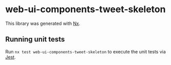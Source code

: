 # web-ui-components-tweet-skeleton

This library was generated with [Nx](https://nx.dev).

## Running unit tests

Run `nx test web-ui-components-tweet-skeleton` to execute the unit tests via [Jest](https://jestjs.io).
